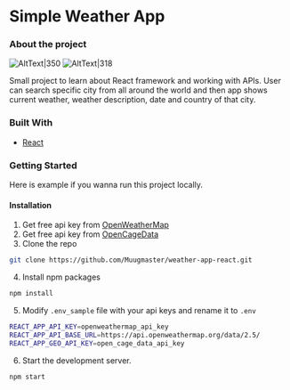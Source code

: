 # Simple Weather App

### About the project

![AltText|350](https://i.imgur.com/PfoGh5N.png) ![AltText|318](https://i.imgur.com/06CVTqs.png)

Small project to learn about React framework and working with APIs.
User can search specific city from all around the world and then app shows current weather, weather description, date and country of that city.

### Built With

- [React](https://reactjs.org/)

### Getting Started

Here is example if you wanna run this project locally.

#### Installation

1. Get free api key from [OpenWeatherMap](https://openweathermap.org/)
2. Get free api key from [OpenCageData](https://opencagedata.com/)
3. Clone the repo

```sh
git clone https://github.com/Muugmaster/weather-app-react.git
```

4. Install npm packages

```sh
npm install
```

5. Modify `.env_sample` file with your api keys and rename it to `.env`

```sh
REACT_APP_API_KEY=openweathermap_api_key
REACT_APP_API_BASE_URL=https://api.openweathermap.org/data/2.5/
REACT_APP_GEO_API_KEY=open_cage_data_api_key
```

6. Start the development server.

```sh
npm start
```
